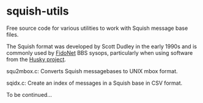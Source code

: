 squish-utils
============

Free source code for various utilities to work with Squish message base
files.


The Squish format was developed by Scott Dudley in the early 1990s and is
commonly used by [FidoNet](https://en.wikipedia.org/wiki/FidoNet) BBS
sysops, particularly when using software from the [Husky
project](https://github.com/huskyproject).

squ2mbox.c: Converts Squish messagebases to UNIX mbox format.

sqidx.c: Create an index of messages in a Squish base in CSV format.

To be continued...
